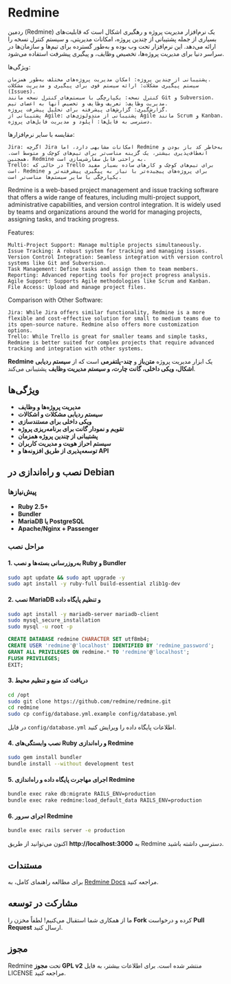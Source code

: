 # Redmine

ردمین (Redmine) یک نرم‌افزار مدیریت پروژه و رهگیری اشکال است که قابلیت‌های بسیاری از جمله پشتیبانی از چندین پروژه، امکانات مدیریتی، و سیستم کنترل نسخه را ارائه می‌دهد. این نرم‌افزار تحت وب بوده و به‌طور گسترده برای تیم‌ها و سازمان‌ها در سراسر دنیا برای مدیریت پروژه‌ها، تخصیص وظایف، و پیگیری پیشرفت استفاده می‌شود.

ویژگی‌ها:

    پشتیبانی از چندین پروژه: امکان مدیریت پروژه‌های مختلف به‌طور همزمان.
    سیستم پیگیری مشکلات: ارائه سیستم قوی برای پیگیری و مدیریت مشکلات (Issues).
    کنترل نسخه: یکپارچگی با سیستم‌های کنترل نسخه مانند Git و Subversion.
    مدیریت وظایف: تعریف وظایف و تخصیص آنها به اعضای تیم.
    گزارش‌گیری: گزارش‌های پیشرفته برای تحلیل پیشرفت پروژه.
    پشتیبانی از Agile: پشتیبانی از متدولوژی‌های Agile مانند Scrum و Kanban.
    دسترسی به فایل‌ها: آپلود و مدیریت فایل‌های پروژه.

مقایسه با سایر نرم‌افزارها:

    Jira: اگرچه Jira امکانات مشابهی دارد، اما Redmine به‌خاطر کد باز بودن و انعطاف‌پذیری بیشتر، یک گزینه مناسب‌تر برای تیم‌های کوچک و متوسط است. همچنین، Redmine به راحتی قابل سفارشی‌سازی است.
    Trello: در حالی که Trello برای تیم‌های کوچک و کارهای ساده بسیار مفید است، Redmine برای پروژه‌های پیچیده‌تر با نیاز به پیگیری پیشرفته‌تر و یکپارچگی با سایر سیستم‌ها مناسب‌تر است.






Redmine is a web-based project management and issue tracking software that offers a wide range of features, including multi-project support, administrative capabilities, and version control integration. It is widely used by teams and organizations around the world for managing projects, assigning tasks, and tracking progress.

Features:

    Multi-Project Support: Manage multiple projects simultaneously.
    Issue Tracking: A robust system for tracking and managing issues.
    Version Control Integration: Seamless integration with version control systems like Git and Subversion.
    Task Management: Define tasks and assign them to team members.
    Reporting: Advanced reporting tools for project progress analysis.
    Agile Support: Supports Agile methodologies like Scrum and Kanban.
    File Access: Upload and manage project files.

Comparison with Other Software:

    Jira: While Jira offers similar functionality, Redmine is a more flexible and cost-effective solution for small to medium teams due to its open-source nature. Redmine also offers more customization options.
    Trello: While Trello is great for smaller teams and simple tasks, Redmine is better suited for complex projects that require advanced tracking and integration with other systems.


**Redmine** یک ابزار مدیریت پروژه **متن‌باز** و **چند-پلتفرمی** است که از **سیستم ردیابی اشکال، ویکی داخلی، گانت چارت، و سیستم مدیریت وظایف** پشتیبانی می‌کند.

## ویژگی‌ها
- **مدیریت پروژه‌ها و وظایف**
- **سیستم ردیابی مشکلات و اشکالات**
- **ویکی داخلی برای مستندسازی**
- **تقویم و نمودار گانت برای برنامه‌ریزی پروژه**
- **پشتیبانی از چندین پروژه همزمان**
- **سیستم احراز هویت و مدیریت کاربران**
- **توسعه‌پذیری از طریق افزونه‌ها و API**

## نصب و راه‌اندازی در Debian

### پیش‌نیازها
- **Ruby 2.5+**
- **Bundler**
- **MariaDB یا PostgreSQL**
- **Apache/Nginx + Passenger**

### مراحل نصب
#### 1. به‌روزرسانی بسته‌ها و نصب Ruby و Bundler
```sh
sudo apt update && sudo apt upgrade -y
sudo apt install -y ruby-full build-essential zlib1g-dev
```

#### 2. نصب MariaDB و تنظیم پایگاه داده
```sh
sudo apt install -y mariadb-server mariadb-client
sudo mysql_secure_installation
sudo mysql -u root -p
```
```sql
CREATE DATABASE redmine CHARACTER SET utf8mb4;
CREATE USER 'redmine'@'localhost' IDENTIFIED BY 'redmine_password';
GRANT ALL PRIVILEGES ON redmine.* TO 'redmine'@'localhost';
FLUSH PRIVILEGES;
EXIT;
```

#### 3. دریافت کد منبع و تنظیم محیط
```sh
cd /opt
sudo git clone https://github.com/redmine/redmine.git
cd redmine
sudo cp config/database.yml.example config/database.yml
```
در فایل `config/database.yml` اطلاعات پایگاه داده را ویرایش کنید.

#### 4. نصب وابستگی‌های Ruby و راه‌اندازی Redmine
```sh
sudo gem install bundler
bundle install --without development test
```

#### 5. اجرای مهاجرت پایگاه داده و راه‌اندازی Redmine
```sh
bundle exec rake db:migrate RAILS_ENV=production
bundle exec rake redmine:load_default_data RAILS_ENV=production
```

#### 6. اجرای سرور Redmine
```sh
bundle exec rails server -e production
```
اکنون می‌توانید از طریق **http://localhost:3000** به Redmine دسترسی داشته باشید.

## مستندات
برای مطالعه راهنمای کامل، به [Redmine Docs](https://www.redmine.org/projects/redmine/wiki) مراجعه کنید.

## مشارکت در توسعه
ما از همکاری شما استقبال می‌کنیم! لطفاً مخزن را **Fork** کرده و درخواست **Pull Request** ارسال کنید.

## مجوز
Redmine تحت **مجوز GPL v2** منتشر شده است. برای اطلاعات بیشتر، به فایل LICENSE مراجعه کنید.
